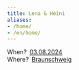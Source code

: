 ```yaml
---
title: Lena & Heini
aliases:
- /home/
- /en/home/
---
```


When?&ensp;[<time datetime="2024-08-03T15:00Z">03.08.2024</time>](https://timeanddate.com/worldclock/converter.html?iso=20240803T150000&p1=971) \
Where?&ensp;[Braunschweig](https://google.com/maps/place/Braunschweig/)
